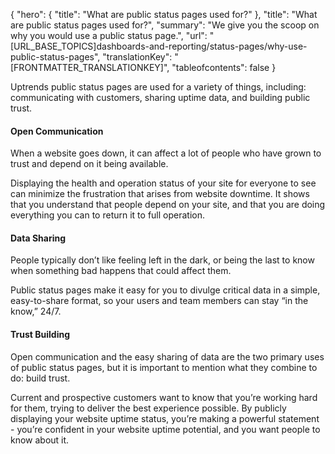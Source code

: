 {
  "hero": {
    "title": "What are public status pages used for?"
  },
  "title": "What are public status pages used for?",
  "summary": "We give you the scoop on why you would use a public status page.",
  "url": "[URL_BASE_TOPICS]dashboards-and-reporting/status-pages/why-use-public-status-pages",
  "translationKey": "[FRONTMATTER_TRANSLATIONKEY]",
  "tableofcontents": false
}

Uptrends public status pages are used for a variety of things, including: communicating with customers, sharing uptime data, and building public trust.

#### Open Communication

When a website goes down, it can affect a lot of people who have grown to trust and depend on it being available.

Displaying the health and operation status of your site for everyone to see can minimize the frustration that arises from website downtime. It shows that you understand that people depend on your site, and that you are doing everything you can to return it to full operation.

#### Data Sharing

People typically don’t like feeling left in the dark, or being the last to know when something bad happens that could affect them.

Public status pages make it easy for you to divulge critical data in a simple, easy-to-share format, so your users and team members can stay “in the know,” 24/7.

#### Trust Building

Open communication and the easy sharing of data are the two primary uses of public status pages, but it is important to mention what they combine to do: build trust.

Current and prospective customers want to know that you’re working hard for them, trying to deliver the best experience possible. By publicly displaying your website uptime status, you’re making a powerful statement - you’re confident in your website uptime potential, and you want people to know about it.
